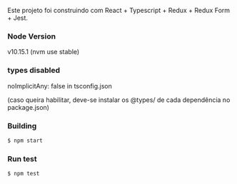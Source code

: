 Este projeto foi construindo com React + Typescript + Redux + Redux Form + Jest.

### Node Version

v10.15.1 (nvm use stable)

### types disabled

noImplicitAny: false in tsconfig.json

(caso queira habilitar, deve-se instalar os @types/ de cada dependência no package.json)


### Building

```sh
$ npm start
```

### Run test

```sh
$ npm test
```

